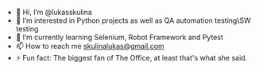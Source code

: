 - 👋 Hi, I’m @lukasskulina
- 👀 I’m interested in Python projects as well as QA automation testing\SW testing
- 🌱 I’m currently learning Selenium, Robot Framework and Pytest
- 📫 How to reach me skulinalukas@gmail.com
- ⚡ Fun fact: The biggest fan of The Office, at least that's what she said.

<!---
lukasskulina/lukasskulina is a ✨ special ✨ repository because its `README.md` (this file) appears on your GitHub profile.
You can click the Preview link to take a look at your changes.
--->
